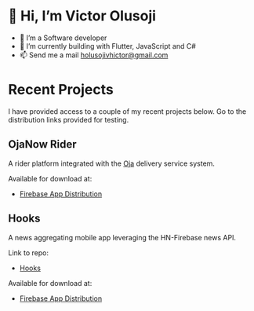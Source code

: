 # 👋 Hi, I’m Victor Olusoji

- 👀 I’m a Software developer
- 🌱 I’m currently building with Flutter, JavaScript and C#
- 📫 Send me a mail holusojivhictor@gmail.com

# Recent Projects

I have provided access to a couple of my recent projects below. Go to the distribution links provided for testing.

## OjaNow Rider

A rider platform integrated with the [Oja][ojanowapp] delivery service system.

Available for download at:
- [Firebase App Distribution][oja_distribution_link]

## Hooks

A news aggregating mobile app leveraging the HN-Firebase news API.

Link to repo:
- [Hooks][hooks_repo]

Available for download at:
- [Firebase App Distribution][hooks_distribution_link]


[hooks_distribution_link]: https://appdistribution.firebase.google.com/pub/i/e95f0b66f5ed3d35
[oja_distribution_link]: https://appdistribution.firebase.google.com/pub/i/36c3f56a34ad2bb2
[hooks_repo]: https://github.com/holusojivhictor/hooks
[ojanowapp]: https://ojanowapp.com

<!---
holusojivhictor/holusojivhictor is a ✨ special ✨ repository because its `README.md` (this file) appears on your GitHub profile.
You can click the Preview link to take a look at your changes.
--->
